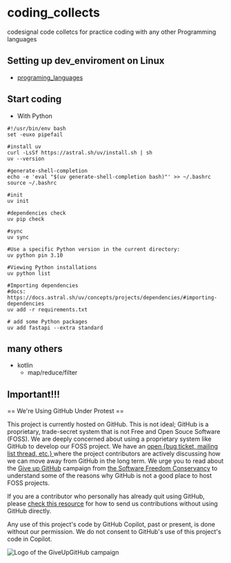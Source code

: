 # coding_collects
codesignal code colletcs for practice coding with any other Programming languages

## Setting up dev_enviroment on Linux

* [programing_languages](https://github.com/hong539/setup_dev_environment/tree/main/programing_languages)

## Start coding

* With Python

```shell
#!/usr/bin/env bash
set -euxo pipefail

#install uv
curl -LsSf https://astral.sh/uv/install.sh | sh
uv --version

#generate-shell-completion
echo -e 'eval "$(uv generate-shell-completion bash)"' >> ~/.bashrc
source ~/.bashrc

#init
uv init

#dependencies check
uv pip check

#sync
uv sync

#Use a specific Python version in the current directory:
uv python pin 3.10

#Viewing Python installations
uv python list

#Importing dependencies
#docs: https://docs.astral.sh/uv/concepts/projects/dependencies/#importing-dependencies
uv add -r requirements.txt

# add some Python packages
uv add fastapi --extra standard
```

## many others

* kotlin
    * map/reduce/filter

## Important!!!

== We're Using GitHub Under Protest ==

This project is currently hosted on GitHub.  This is not ideal; GitHub is a
proprietary, trade-secret system that is not Free and Open Souce Software
(FOSS).  We are deeply concerned about using a proprietary system like GitHub
to develop our FOSS project.  We have an
[open {bug ticket, mailing list thread, etc.} ](INSERT_LINK) where the
project contributors are actively discussing how we can move away from GitHub
in the long term.  We urge you to read about the
[Give up GitHub](https://GiveUpGitHub.org) campaign from
[the Software Freedom Conservancy](https://sfconservancy.org) to understand
some of the reasons why GitHub is not a good place to host FOSS projects.

If you are a contributor who personally has already quit using GitHub, please
[check this resource](INSERT_LINK) for how to send us contributions without
using GitHub directly.

Any use of this project's code by GitHub Copilot, past or present, is done
without our permission.  We do not consent to GitHub's use of this project's
code in Copilot.

![Logo of the GiveUpGitHub campaign](https://sfconservancy.org/img/GiveUpGitHub.png)
